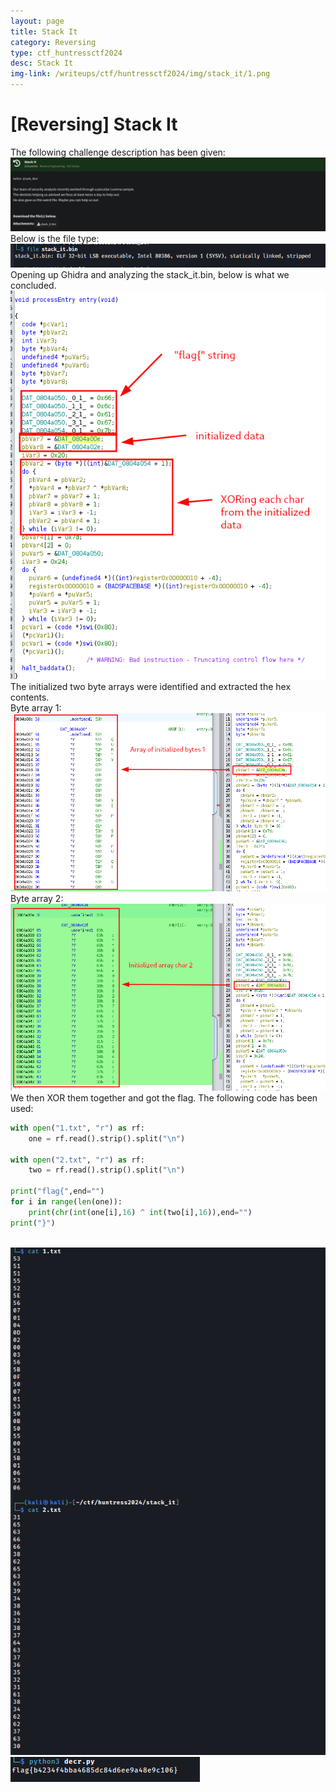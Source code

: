 ```yaml
---
layout: page
title: Stack It
category: Reversing
type: ctf_huntressctf2024
desc: Stack It
img-link: /writeups/ctf/huntressctf2024/img/stack_it/1.png
---
```



# [Reversing] Stack It
The following challenge description has been given:<br />
![lol it didn't load](img/stack_it/1.png)<br />
Below is the file type:<br />
![lol it didn't load](img/stack_it/1.5.png)<br />
Opening up Ghidra and analyzing the stack\_it.bin, below is what we concluded.<br />
![lol it didn't load](img/stack_it/2.png)<br />
The initialized two byte arrays were identified and extracted the hex contents.<br />
Byte array 1:<br />
![lol it didn't load](img/stack_it/3.png)<br />
Byte array 2:<br />
![lol it didn't load](img/stack_it/4.png)<br />
We then XOR them together and got the flag. The following code has been used:
<br />
```python
with open("1.txt", "r") as rf:
    one = rf.read().strip().split("\n")

with open("2.txt", "r") as rf:
    two = rf.read().strip().split("\n")

print("flag{",end="")
for i in range(len(one)):
    print(chr(int(one[i],16) ^ int(two[i],16)),end="")
print("}")
```
<br />![lol it didn't load](img/stack_it/5.png)<br />
![lol it didn't load](img/stack_it/6.png)<br />
